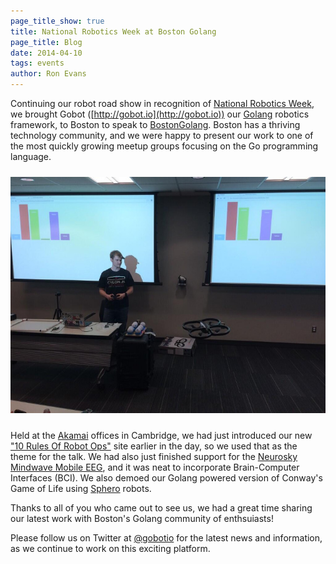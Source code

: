 ```yaml
---
page_title_show: true
title: National Robotics Week at Boston Golang
page_title: Blog
date: 2014-04-10
tags: events
author: Ron Evans
---
```


Continuing our robot road show in recognition of [National Robotics Week](http://nationalroboticsweek.org), we brought Gobot ([http://gobot.io](http://gobot.io)) our [Golang](http://golang.org/) robotics framework, to Boston to speak to [BostonGolang](http://bostongolang.org/). Boston has a thriving technology community, and we were happy to present our work to one of the most quickly growing meetup groups focusing on the Go programming language.

<a href="https://twitter.com/BostonGolang/status/454412215035383808/photo/1">
	<img src="/images/blog/2014-04-10/gobot-boston-golang.jpg" alt="" style="margin: 10px 0;">
</a>

Held at the [Akamai](http://www.akamai.com/) offices in Cambridge, we had just introduced our new ["10 Rules Of Robot Ops"](http://robotops.com) site earlier in the day, so we used that as the theme for the talk. We had also just finished support for the [Neurosky Mindwave Mobile EEG](http://store.neurosky.com/products/mindwave-mobile), and it was neat to incorporate Brain-Computer Interfaces (BCI). We also demoed our Golang powered version of Conway's Game of Life using [Sphero](http://www.gosphero.com) robots.

Thanks to all of you who came out to see us, we had a great time sharing our latest work with Boston's Golang community of enthsuiasts! 

Please follow us on Twitter at [@gobotio](http://twitter.com/gobotio) for the latest news and information, as we continue to work on this exciting platform.
